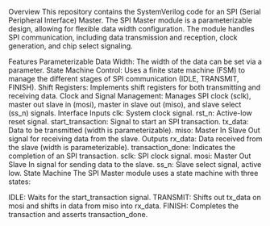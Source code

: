 Overview
This repository contains the SystemVerilog code for an SPI (Serial Peripheral Interface) Master. The SPI Master module is a parameterizable design, allowing for flexible data width configuration. The module handles SPI communication, including data transmission and reception, clock generation, and chip select signaling.

Features
Parameterizable Data Width: The width of the data can be set via a parameter.
State Machine Control: Uses a finite state machine (FSM) to manage the different stages of SPI communication (IDLE, TRANSMIT, FINISH).
Shift Registers: Implements shift registers for both transmitting and receiving data.
Clock and Signal Management: Manages SPI clock (sclk), master out slave in (mosi), master in slave out (miso), and slave select (ss_n) signals.
Interface
Inputs
clk: System clock signal.
rst_n: Active-low reset signal.
start_transaction: Signal to start an SPI transaction.
tx_data: Data to be transmitted (width is parameterizable).
miso: Master In Slave Out signal for receiving data from the slave.
Outputs
rx_data: Data received from the slave (width is parameterizable).
transaction_done: Indicates the completion of an SPI transaction.
sclk: SPI clock signal.
mosi: Master Out Slave In signal for sending data to the slave.
ss_n: Slave select signal, active low.
State Machine
The SPI Master module uses a state machine with three states:

IDLE: Waits for the start_transaction signal.
TRANSMIT: Shifts out tx_data on mosi and shifts in data from miso into rx_data.
FINISH: Completes the transaction and asserts transaction_done.